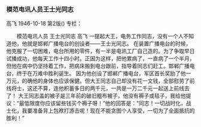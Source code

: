 ### 模范电讯人员王士光同志
高飞
1946-10-18
第2版()
专栏：

　　模范电讯人员
    王士光同志
    高飞
    一提起大王，电务工作同志，没有一个人不知道他，他就是邯郸广播电台的创设者——王士光同志。
    在装置广播电台的时候，他克服了一切困难，电台所用的零件，有一半是电讯工厂自己造的。为了争取早日试播成功，他每天工作十四小时。正因为这样，把他累病了，一直病了一个半月，但他在病中仍坚持着工作，把病床搬到电台跟前，指导着同志们赶工。邯郸广播电台，终于在万难中胜利诞生。
    因为他创设了邯郸广播电台，军区首长奖励了他一万元，的确他的身体也应该保健。但大王同志自己却没有花一文钱，全部慰劳了前线将士，这还不算，连他积蓄多日的两千元，一共是一万二千元一起送上前线去了！
    大王同志盖的被子是三年前的破旧粗布被子，他没有褥子或毯子，我给他提议：“最低限度你应该留些钱买个褥子呀！”他的回答是：“同志！一切战时化，战士化，我要准备背上包袱打游击呢！现在不能贪图个人享受，一切为了全面抵抗的胜利！”
